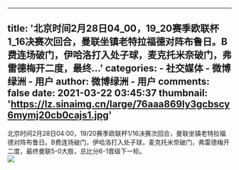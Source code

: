 
---
title: '北京时间2月28日04_00，19_20赛季欧联杯1_16决赛次回合，曼联坐镇老特拉福德对阵布鲁日。B费连场破门，伊哈洛打入处子球，麦克托米奈破门，弗雷德梅开二度，最终...'
categories: 
    - 社交媒体
    - 微博绿洲 - 用户
author: 微博绿洲 - 用户
comments: false
date: 2021-03-22 03:45:37
thumbnail: 'https://lz.sinaimg.cn/large/76aaa869ly3gcbscy6mymj20cb0cajs1.jpg'
---

<div>   
北京时间2月28日04:00，19/20赛季欧联杯1/16决赛次回合，曼联坐镇老特拉福德对阵布鲁日。B费连场破门，伊哈洛打入处子球，麦克托米奈破门，弗雷德梅开二度，最终曼联5-0大胜，总比分6-1晋级下一轮。<br><img src="https://lz.sinaimg.cn/large/76aaa869ly3gcbscy6mymj20cb0cajs1.jpg" class="media" referrerpolicy="no-referrer">
            
</div>
            